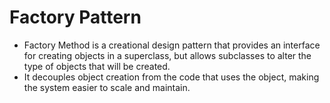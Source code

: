 # Factory Pattern
* Factory Method is a creational design pattern that provides an interface for creating objects in a superclass, but allows subclasses to alter the type of objects that will be created.
* It decouples object creation from the code that uses the object, making the system easier to scale and maintain.